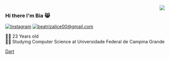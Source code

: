 <img align='right' src="https://github-readme-stats.vercel.app/api?username=ibiaalice&show_icons=true">

### Hi there I'm Bia :smile_cat:



[![Instagram](https://img.shields.io/static/v1?label=Instagram&message=%20&color=orange&logo=Instagram&style=flat-square&logoColor=white)](https://www.instagram.com/ibiaalice/)
[![beatrizalice00@gmail.com](https://img.shields.io/static/v1?label=beatrizalice00@gmail.com&message=%20&color=red&logo=gmail&style=flat-square&logoColor=white)](mailto:beatrizalice00@gmail.com)

  
  
👨‍💻 23 Years old  
👨‍🎓 Studying Computer Science at Universidade Federal de Campina Grande



[Dart](https://img.shields.io/badge/Dart-0175C2?style=for-the-badge&logo=dart&logoColor=white)


